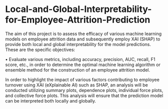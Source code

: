 # Local-and-Global-Interpretability-for-Employee-Attrition-Prediction

The aim of this project is to assess the efficacy of various machine learning models on employee attrition data and subsequently employ XAI (SHAP) to provide both local and global interpretability for the model predictions. These are the specific objectives:

• Evaluate various metrics, including accuracy, precision, AUC, recall, F1 score, etc., in order to determine the optimal machine learning algorithm or ensemble method for the construction of an employee attrition model.

In order to highlight the impact of various factors contributing to employee turnover using XAI (eXplainable AI) such as SHAP, an analysis will be conducted utilizing summary plots, dependence plots, individual force plots, and collective force plots. This analysis will ensure that the prediction model can be interpreted both locally and globally.
